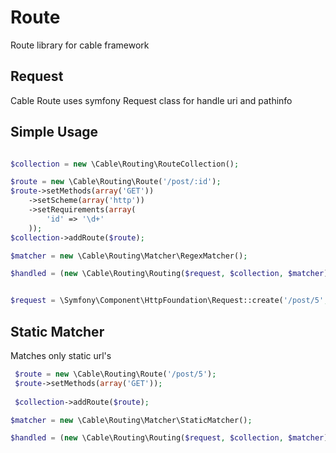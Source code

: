 # Route
Route library for cable framework

## Request

 Cable Route uses symfony Request class for handle uri and pathinfo
 

## Simple Usage


```php

$collection = new \Cable\Routing\RouteCollection();

$route = new \Cable\Routing\Route('/post/:id');
$route->setMethods(array('GET'))
    ->setScheme(array('http'))
    ->setRequirements(array(
        'id' => '\d+'
    ));
$collection->addRoute($route);

$matcher = new \Cable\Routing\Matcher\RegexMatcher();

$handled = (new \Cable\Routing\Routing($request, $collection, $matcher))->handle();

```


 
```php

$request = \Symfony\Component\HttpFoundation\Request::create('/post/5', 'GET');

```

## Static Matcher

Matches only static url's

```php 
 $route = new \Cable\Routing\Route('/post/5');
 $route->setMethods(array('GET'));
 
 $collection->addRoute($route);

$matcher = new \Cable\Routing\Matcher\StaticMatcher();

$handled = (new \Cable\Routing\Routing($request, $collection, $matcher))->handle();

```
